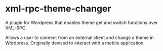 xml-rpc-theme-changer
=====================

A plugin for Wordpress that enables theme get and switch functions over XML-RPC.

Allows a user to connect from an external client and change a theme in Wordpress.  Originally devised to interact with a mobile application.
